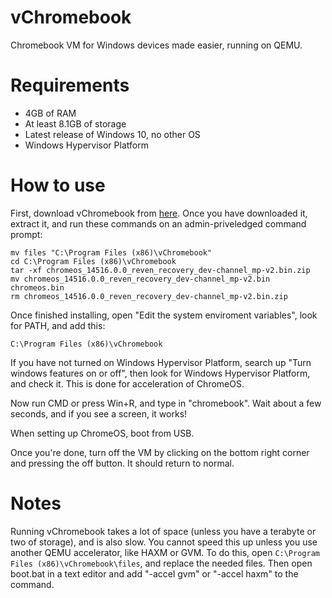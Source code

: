 # vChromebook
Chromebook VM for Windows devices made easier, running on QEMU.

# Requirements
- 4GB of RAM
- At least 8.1GB of storage
- Latest release of Windows 10, no other OS
- Windows Hypervisor Platform

# How to use
First, download vChromebook from [here](https://drive.google.com/u/0/uc?id=1I_3073gPdl2zFFill6e8JKJM83hp5lm0&export=download&confirm=t). Once you have downloaded it, extract it, and run these commands on an admin-priveledged command prompt:
```
mv files "C:\Program Files (x86)\vChromebook"
cd C:\Program Files (x86)\vChromebook
tar -xf chromeos_14516.0.0_reven_recovery_dev-channel_mp-v2.bin.zip
mv chromeos_14516.0.0_reven_recovery_dev-channel_mp-v2.bin chromeos.bin
rm chromeos_14516.0.0_reven_recovery_dev-channel_mp-v2.bin.zip
```
Once finished installing, open "Edit the system enviroment variables", look for PATH, and add this:
```
C:\Program Files (x86)\vChromebook
```
If you have not turned on Windows Hypervisor Platform, search up "Turn windows features on or off", then look for Windows Hypervisor Platform, and check it. This is done for acceleration of ChromeOS.

Now run CMD or press Win+R, and type in "chromebook". Wait about a few seconds, and if you see a screen, it works!

When setting up ChromeOS, boot from USB.

Once you're done, turn off the VM by clicking on the bottom right corner and pressing the off button. It should return to normal.

# Notes
Running vChromebook takes a lot of space (unless you have a terabyte or two of storage), and is also slow. You cannot speed this up unless you use another QEMU accelerator, like HAXM or GVM. To do this, open `C:\Program Files (x86)\vChromebook\files`, and replace the needed files. Then open boot.bat in a text editor and add "-accel gvm" or "-accel haxm" to the command.
